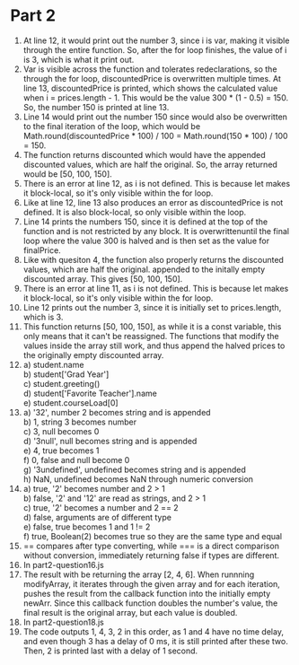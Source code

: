 # Part 2

1. At line 12, it would print out the number 3, since i is var, making it visible through the entire function. So, after the for loop finishes, the value of i is 3, which is what it print out.
2. Var is visible across the function and tolerates redeclarations, so the through the for loop, discountedPrice is overwritten multiple times. At line 13, discountedPrice is printed, which shows the calculated value when i = prices.length - 1. This would be the value 300 * (1 - 0.5) = 150. So, the number 150 is printed at line 13.
3. Line 14 would print out the number 150 since would also be overwritten to the final iteration of the loop, which would be Math.round(discountedPrice * 100) / 100 = Math.round(150 * 100) / 100 = 150.
4. The function returns discounted which would have the appended discounted values, which are half the original. So, the array returned would be [50, 100, 150].
5. There is an error at line 12, as i is not defined. This is because let makes it block-local, so it's only visible within the for loop.
6. Like at line 12, line 13 also produces an error as discountedPrice is not defined. It is also block-local, so only visible within the loop.
7. Line 14 prints the numbers 150, since it is defined at the top of the function and is not restricted by any block. It is overwrittenuntil the final loop where the value 300 is halved and is then set as the value for finalPrice.
8. Like with quesiton 4, the function also properly returns the discounted values, which are half the original. appended to the initally empty discounted array. This gives [50, 100, 150].
9. There is an error at line 11, as i is not defined. This is because let makes it block-local, so it's only visible within the for loop.
10. Line 12 prints out the number 3, since it is initially set to prices.length, which is 3.
11. This function returns [50, 100, 150], as while it is a const variable, this only means that it can't be reassigned. The functions that modify the values inside the array still work, and thus append the halved prices to the originally empty discounted array.
12. a) student.name  <br>
    b) student['Grad Year']  <br>
    c) student.greeting()  <br>
    d) student['Favorite Teacher'].name <br>
    e) student.courseLoad[0]
13.  a) '32', number 2 becomes string and is appended <br>
     b) 1, string 3 becomes number <br>
     c) 3, null becomes 0 <br>
     d) '3null', null becomes string and is appended <br>
     e) 4, true becomes 1 <br>
     f) 0, false and null become 0 <br>
     g) '3undefined', undefined becomes string and is appended <br>
     h) NaN, undefined becomes NaN through numeric conversion <br>
14.  a) true, '2' becomes number and 2 > 1 <br>
     b) false, '2' and '12' are read as strings, and 2 > 1 <br>
     c) true, '2' becomes a number and 2 == 2 <br>
     d) false, arguments are of different type <br>
     e) false, true becomes 1 and 1 != 2 <br>
     f) true, Boolean(2) becomes true so they are the same type and equal <br>
15. == compares after type converting, while === is a direct comparison without conversion, immediately returning false if types are different.
16. In part2-question16.js
17. The result with be returning the array [2, 4, 6]. When runnning modifyArray, it iterates through the given array and for each iteration, pushes the result from the callback function into the initially empty newArr. Since this callback function doubles the number's value, the final result is the original array, but each value is doubled.
18. In part2-question18.js
19. The code outputs 1, 4, 3, 2 in this order, as 1 and 4 have no time delay, and even though 3 has a delay of 0 ms, it is still printed after these two. Then, 2 is printed last with a delay of 1 second.
